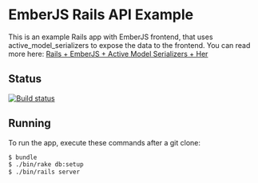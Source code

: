 # EmberJS Rails API Example

This is an example Rails app with EmberJS frontend, that uses active_model_serializers to expose the data to the frontend. You can read more here: [Rails + EmberJS + Active Model Serializers + Her](http://www.valentinmihov.com/2015/01/17/rails-plus-emberjs-plus-active-model-serializers-plus-her/)

## Status

[![Build status](https://travis-ci.org/valo/ember_rails_api_example.svg)](https://travis-ci.org/valo/ember_rails_api_example)

## Running

To run the app, execute these commands after a git clone:

``` bash
$ bundle
$ ./bin/rake db:setup
$ ./bin/rails server
```
